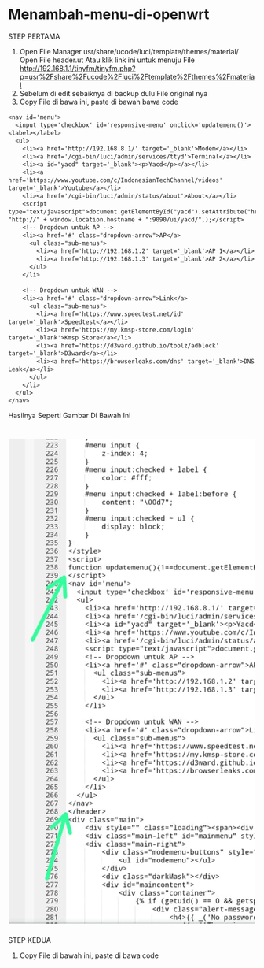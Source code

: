 # Menambah-menu-di-openwrt
STEP PERTAMA
1. Open File Manager usr/share/ucode/luci/template/themes/material/ Open File header.ut
 Atau klik link ini untuk menuju File http://192.168.1.1/tinyfm/tinyfm.php?p=usr%2Fshare%2Fucode%2Fluci%2Ftemplate%2Fthemes%2Fmaterial
2. Sebelum di edit sebaiknya di backup dulu File original nya
3. Copy File di bawa ini, paste di bawah bawa code </script>
```
<nav id='menu'>
  <input type='checkbox' id='responsive-menu' onclick='updatemenu()'><label></label>
  <ul>
    <li><a href='http://192.168.8.1/' target='_blank'>Modem</a></li>    
    <li><a href='/cgi-bin/luci/admin/services/ttyd'>Terminal</a></li>
	<li><a id="yacd" target='_blank'><p>Yacd</p></a></li>
	<li><a href='https://www.youtube.com/c/IndonesianTechChannel/videos' target='_blank'>Youtube</a></li>
	<li><a href='/cgi-bin/luci/admin/status/about'>About</a></li>
	<script type="text/javascript">document.getElementById("yacd").setAttribute("href", "http://" + window.location.hostname + ":9090/ui/yacd/",);</script>
    <!-- Dropdown untuk AP -->
    <li><a href='#' class="dropdown-arrow">AP</a>
      <ul class="sub-menus">
        <li><a href='http://192.168.1.2' target='_blank'>AP 1</a></li>
        <li><a href='http://192.168.1.3' target='_blank'>AP 2</a></li>
      </ul>
    </li>

    <!-- Dropdown untuk WAN -->
    <li><a href='#' class="dropdown-arrow">Link</a>
      <ul class="sub-menus">
        <li><a href='https://www.speedtest.net/id' target='_blank'>Speedtest</a></li>
        <li><a href='https://my.kmsp-store.com/login' target='_blank'>Kmsp Store</a></li>
        <li><a href='https://d3ward.github.io/toolz/adblock' target='_blank'>D3ward</a></li>
        <li><a href='https://browserleaks.com/dns' target='_blank'>DNS Leak</a></li>
      </ul>
    </li>
  </ul>
</nav>
```
Hasilnya Seperti Gambar Di Bawah Ini
<h1 align="center">
  <img src="https://raw.githubusercontent.com/Erwinsuranto/Menambah-menu-di-openwrt-/main/IMG-20240914-WA0015.jpg" alt="neko" width="500">
</h1>

STEP KEDUA
1. Copy File di bawah ini, paste di bawa code <style>
```
#menu ul.sub-menus {
    height: auto;
    overflow: hidden;
    width: 150px;
    background: #f2f2f2;
    position: absolute;
    z-index: 99;
    display: none;
    padding: 0;
    list-style: none;
}

#menu ul.sub-menus li {
    display: block;
    width: 100%;
}

#menu ul.sub-menus a {
    display: block;
    padding: 10px;
    color: #002b49;
    background: #aab2be;
    text-decoration: none;
    font-size: 12px;
}

#menu ul.sub-menus a:hover {
    background: #31b1e7;
    color: #fff;
}

#menu li:hover ul.sub-menus {
    display: block;
}
```
Hasilnya Seperti Gambar Di Bawah Ini

<h1 align="center">
  <img src="https://raw.githubusercontent.com/Erwinsuranto/Menambah-menu-di-openwrt-/main/IMG-20240915-WA0000.jpg" alt="neko" width="500">
</h1>
